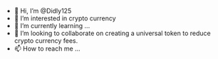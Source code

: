 - 👋 Hi, I’m @Didly125
- 👀 I’m interested in crypto currency
- 🌱 I’m currently learning ...
- 💞️ I’m looking to collaborate on creating a universal token to reduce crypto currency fees. 
- 📫 How to reach me ...

<!---
Didly125/Didly125 is a ✨ special ✨ repository because its `README.md` (this file) appears on your GitHub profile.
You can click the Preview link to take a look at your changes.
--->
